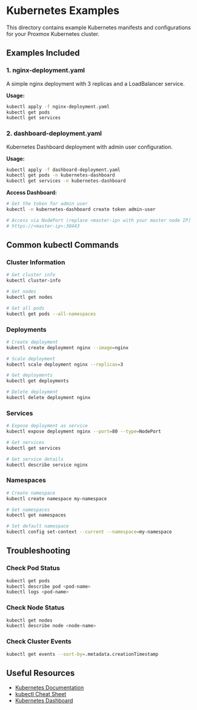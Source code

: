 # Kubernetes Examples

This directory contains example Kubernetes manifests and configurations for your Proxmox Kubernetes cluster.

## Examples Included

### 1. nginx-deployment.yaml
A simple nginx deployment with 3 replicas and a LoadBalancer service.

**Usage:**
```bash
kubectl apply -f nginx-deployment.yaml
kubectl get pods
kubectl get services
```

### 2. dashboard-deployment.yaml
Kubernetes Dashboard deployment with admin user configuration.

**Usage:**
```bash
kubectl apply -f dashboard-deployment.yaml
kubectl get pods -n kubernetes-dashboard
kubectl get services -n kubernetes-dashboard
```

**Access Dashboard:**
```bash
# Get the token for admin user
kubectl -n kubernetes-dashboard create token admin-user

# Access via NodePort (replace <master-ip> with your master node IP)
# https://<master-ip>:30443
```

## Common kubectl Commands

### Cluster Information
```bash
# Get cluster info
kubectl cluster-info

# Get nodes
kubectl get nodes

# Get all pods
kubectl get pods --all-namespaces
```

### Deployments
```bash
# Create deployment
kubectl create deployment nginx --image=nginx

# Scale deployment
kubectl scale deployment nginx --replicas=3

# Get deployments
kubectl get deployments

# Delete deployment
kubectl delete deployment nginx
```

### Services
```bash
# Expose deployment as service
kubectl expose deployment nginx --port=80 --type=NodePort

# Get services
kubectl get services

# Get service details
kubectl describe service nginx
```

### Namespaces
```bash
# Create namespace
kubectl create namespace my-namespace

# Get namespaces
kubectl get namespaces

# Set default namespace
kubectl config set-context --current --namespace=my-namespace
```

## Troubleshooting

### Check Pod Status
```bash
kubectl get pods
kubectl describe pod <pod-name>
kubectl logs <pod-name>
```

### Check Node Status
```bash
kubectl get nodes
kubectl describe node <node-name>
```

### Check Cluster Events
```bash
kubectl get events --sort-by=.metadata.creationTimestamp
```

## Useful Resources

- [Kubernetes Documentation](https://kubernetes.io/docs/)
- [kubectl Cheat Sheet](https://kubernetes.io/docs/reference/kubectl/cheatsheet/)
- [Kubernetes Dashboard](https://github.com/kubernetes/dashboard)
